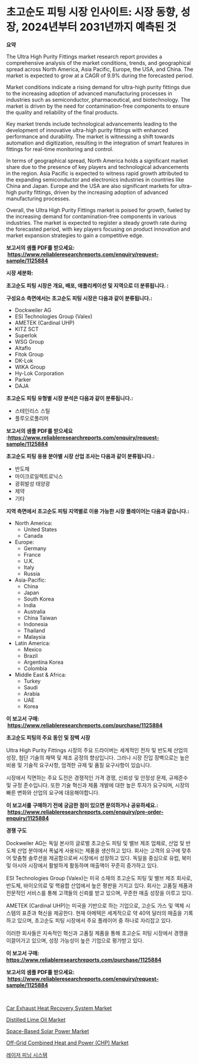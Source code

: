<p><h1>초고순도 피팅 시장 인사이트: 시장 동향, 성장, 2024년부터 2031년까지 예측된 것</h1></p><p><strong>요약</strong></p>
<p><p>The Ultra High Purity Fittings market research report provides a comprehensive analysis of the market conditions, trends, and geographical spread across North America, Asia Pacific, Europe, the USA, and China. The market is expected to grow at a CAGR of 9.9% during the forecasted period.</p><p>Market conditions indicate a rising demand for ultra-high purity fittings due to the increasing adoption of advanced manufacturing processes in industries such as semiconductor, pharmaceutical, and biotechnology. The market is driven by the need for contamination-free components to ensure the quality and reliability of the final products.</p><p>Key market trends include technological advancements leading to the development of innovative ultra-high purity fittings with enhanced performance and durability. The market is witnessing a shift towards automation and digitization, resulting in the integration of smart features in fittings for real-time monitoring and control.</p><p>In terms of geographical spread, North America holds a significant market share due to the presence of key players and technological advancements in the region. Asia Pacific is expected to witness rapid growth attributed to the expanding semiconductor and electronics industries in countries like China and Japan. Europe and the USA are also significant markets for ultra-high purity fittings, driven by the increasing adoption of advanced manufacturing processes.</p><p>Overall, the Ultra High Purity Fittings market is poised for growth, fueled by the increasing demand for contamination-free components in various industries. The market is expected to register a steady growth rate during the forecasted period, with key players focusing on product innovation and market expansion strategies to gain a competitive edge.</p></p>
<p><strong>보고서의 샘플 PDF를 받으세요: &nbsp;<a href="https://www.reliableresearchreports.com/enquiry/request-sample/1125884">https://www.reliableresearchreports.com/enquiry/request-sample/1125884</a></strong></p>
<p><strong>시장 세분화:</strong></p>
<p><strong> 초고순도 피팅 시장은 개요, 배포, 애플리케이션 및 지역으로 더 분류됩니다. :</strong></p>
<p><strong>구성요소 측면에서는 초고순도 피팅 시장은 다음과 같이 분류됩니다.:</strong></p>
<p><ul><li>Dockweiler AG</li><li>ESI Technologies Group (Valex)</li><li>AMETEK (Cardinal UHP)</li><li>KITZ SCT</li><li>Superlok</li><li>WSG Group</li><li>Altaflo</li><li>Fitok Group</li><li>DK-Lok</li><li>WIKA Group</li><li>Hy-Lok Corporation</li><li>Parker</li><li>DAJA</li></ul></p>
<p><strong> 초고순도 피팅 유형별 시장 분석은 다음과 같이 분류됩니다.:</strong></p>
<p><ul><li>스테인리스 스틸</li><li>플루오로폴리머</li></ul></p>
<p><strong>보고서의 샘플 PDF를 받으세요 :<a href="https://www.reliableresearchreports.com/enquiry/request-sample/1125884">https://www.reliableresearchreports.com/enquiry/request-sample/1125884</a></strong></p>
<p><strong> 초고순도 피팅 응용 분야별 시장 산업 조사는 다음과 같이 분류됩니다.:</strong></p>
<p><ul><li>반도체</li><li>마이크로일렉트로닉스</li><li>광휘발성 태양광</li><li>제약</li><li>기타</li></ul></p>
<p><strong>지역 측면에서 초고순도 피팅 지역별로 이용 가능한 시장 플레이어는 다음과 같습니다.:</strong></p>
<p><ul>
    <li>
        North America:
        <ul>
            <li>United States</li>
            <li>Canada</li>
        </ul>
    </li>
    <li>
        Europe:
        <ul>
            <li>Germany</li>
            <li>France</li>
            <li>U.K.</li>
            <li>Italy</li>
            <li>Russia</li>
        </ul>
    </li>
    <li>
        Asia-Pacific:
        <ul>
            <li>China</li>
            <li>Japan</li>
            <li>South Korea</li>
            <li>India</li>
            <li>Australia</li>
            <li>China Taiwan</li>
            <li>Indonesia</li>
            <li>Thailand</li>
            <li>Malaysia</li>
        </ul>
    </li>
    <li>
        Latin America:
        <ul>
            <li>Mexico</li>
            <li>Brazil</li>
            <li>Argentina Korea</li>
            <li>Colombia</li>
        </ul>
    </li>
    <li>
        Middle East & Africa:
        <ul>
            <li>Turkey</li>
            <li>Saudi</li>
            <li>Arabia</li>
            <li>UAE</li>
            <li>Korea</li>
        </ul>
    </li>
    </ul></p>
<p><strong>이 보고서 구매: &nbsp;<a href="https://www.reliableresearchreports.com/purchase/1125884">https://www.reliableresearchreports.com/purchase/1125884</a></strong></p>
<p><strong>초고순도 피팅의 주요 동인 및 장벽 시장</strong></p>
<p><p>Ultra High Purity Fittings 시장의 주요 드라이버는 세계적인 전자 및 반도체 산업의 성장, 첨단 기술의 채택 및 제조 공정의 향상입니다. 그러나 시장 진입 장벽으로는 높은 비용 및 기술적 요구사항, 엄격한 규제 및 품질 요구사항이 있습니다.</p><p>시장에서 직면하는 주요 도전은 경쟁적인 가격 경쟁, 신뢰성 및 안정성 문제, 규제준수 및 규정 준수입니다. 또한 기술 혁신과 제품 개발에 대한 높은 투자가 요구되며, 시장의 빠른 변화와 산업의 요구에 대응해야합니다.</p></p>
<p><strong>이 보고서를 구매하기 전에 궁금한 점이 있으면 문의하거나 공유하세요.: &nbsp;<a href="https://www.reliableresearchreports.com/enquiry/pre-order-enquiry/1125884">https://www.reliableresearchreports.com/enquiry/pre-order-enquiry/1125884</a></strong></p>
<p><strong>경쟁 구도</strong></p>
<p><p>Dockweiler AG는 독일 본사의 글로벌 초고순도 피팅 및 밸브 제조 업체로, 산업 및 반도체 산업 분야에서 폭넓게 사용되는 제품을 생산하고 있다. 회사는 고객의 요구에 맞추어 맞춤형 솔루션을 제공함으로써 시장에서 성장하고 있다. 독일을 중심으로 유럽, 북미 및 아시아 시장에서 활발하게 활동하며 매출액이 꾸준히 증가하고 있다.</p><p>ESI Technologies Group (Valex)는 미국 소재의 초고순도 피팅 및 밸브 제조 회사로, 반도체, 바이오의료 및 핵융합 산업에서 높은 평판을 가지고 있다. 회사는 고품질 제품과 전문적인 서비스를 통해 고객들의 신뢰를 받고 있으며, 꾸준한 매출 성장을 이루고 있다. </p><p>AMETEK (Cardinal UHP)는 미국을 기반으로 하는 기업으로, 고순도 가스 및 액체 시스템의 표준과 혁신을 제공한다. 현재 아메텍은 세계적으로 약 40억 달러의 매출을 기록하고 있으며, 초고순도 피팅 시장에서 주요 플레이어 중 하나로 자리잡고 있다. </p><p>이러한 회사들은 지속적인 혁신과 고품질 제품을 통해 초고순도 피팅 시장에서 경쟁을 이끌어가고 있으며, 성장 가능성이 높은 기업으로 평가받고 있다.</p></p>
<p><strong>이 보고서 구매: &nbsp; <a href="https://www.reliableresearchreports.com/purchase/1125884">https://www.reliableresearchreports.com/purchase/1125884</a></strong></p>
<p><strong>보고서의 샘플 PDF를 받으세요: &nbsp;<a href="https://www.reliableresearchreports.com/enquiry/request-sample/1125884">https://www.reliableresearchreports.com/enquiry/request-sample/1125884</a></strong><strong></strong></p>
<p>&nbsp;</p>
<p><p><a href="https://view.publitas.com/reportprime-1/car-exhaust-heat-recovery-system-market-size-and-growth-market-segmentation-regional-and-country-breakdowns-and-market-trends-for-period-from-2023-2030/">Car Exhaust Heat Recovery System Market</a></p><p><a href="https://github.com/gulaimolin/Market-Research-Report-List-3/blob/main/distilled-lime-oil-market.md">Distilled Lime Oil Market</a></p><p><a href="https://military-diascia-e68.notion.site/Space-Based-Solar-Power-Market-Dynamics-2024-2031-Also-about-Its-Market-Trends-Projections-and-Op-04ffea01dd264aee900f3de882798bdf">Space-Based Solar Power Market</a></p><p><a href="https://view.publitas.com/reportprime-1/off-grid-combined-heat-and-power-chp-market-size-and-examines-its-market-scope-with-a-primary-focus-on-growth-opportunities-and-forecasted-trends-spanning-from-2024-to-2031/">Off-Grid Combined Heat and Power (CHP) Market</a></p><p><a href="https://github.com/lzrvbyqzftro57/Market-Research-Report-List-1/blob/main/5673804189628.md">레이저 피닝 시스템</a></p></p>
